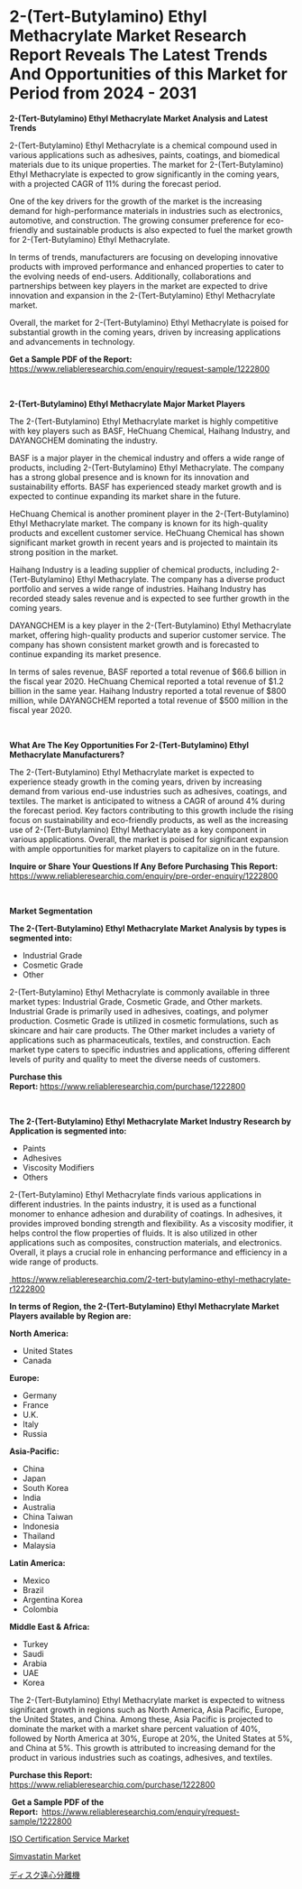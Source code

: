 <p><h1>2-(Tert-Butylamino) Ethyl Methacrylate Market Research Report Reveals The Latest Trends And Opportunities of this Market for Period from 2024 - 2031</h1></p><p><strong>2-(Tert-Butylamino) Ethyl Methacrylate Market Analysis and Latest Trends</strong></p>
<p><p>2-(Tert-Butylamino) Ethyl Methacrylate is a chemical compound used in various applications such as adhesives, paints, coatings, and biomedical materials due to its unique properties. The market for 2-(Tert-Butylamino) Ethyl Methacrylate is expected to grow significantly in the coming years, with a projected CAGR of 11% during the forecast period. </p><p>One of the key drivers for the growth of the market is the increasing demand for high-performance materials in industries such as electronics, automotive, and construction. The growing consumer preference for eco-friendly and sustainable products is also expected to fuel the market growth for 2-(Tert-Butylamino) Ethyl Methacrylate. </p><p>In terms of trends, manufacturers are focusing on developing innovative products with improved performance and enhanced properties to cater to the evolving needs of end-users. Additionally, collaborations and partnerships between key players in the market are expected to drive innovation and expansion in the 2-(Tert-Butylamino) Ethyl Methacrylate market.</p><p>Overall, the market for 2-(Tert-Butylamino) Ethyl Methacrylate is poised for substantial growth in the coming years, driven by increasing applications and advancements in technology.</p></p>
<p><strong>Get a Sample PDF of the Report:&nbsp;</strong> <a href="https://www.reliableresearchiq.com/enquiry/request-sample/1222800">https://www.reliableresearchiq.com/enquiry/request-sample/1222800</a></p>
<p>&nbsp;</p>
<p><strong>2-(Tert-Butylamino) Ethyl Methacrylate Major Market Players</strong></p>
<p><p>The 2-(Tert-Butylamino) Ethyl Methacrylate market is highly competitive with key players such as BASF, HeChuang Chemical, Haihang Industry, and DAYANGCHEM dominating the industry. </p><p>BASF is a major player in the chemical industry and offers a wide range of products, including 2-(Tert-Butylamino) Ethyl Methacrylate. The company has a strong global presence and is known for its innovation and sustainability efforts. BASF has experienced steady market growth and is expected to continue expanding its market share in the future.</p><p>HeChuang Chemical is another prominent player in the 2-(Tert-Butylamino) Ethyl Methacrylate market. The company is known for its high-quality products and excellent customer service. HeChuang Chemical has shown significant market growth in recent years and is projected to maintain its strong position in the market.</p><p>Haihang Industry is a leading supplier of chemical products, including 2-(Tert-Butylamino) Ethyl Methacrylate. The company has a diverse product portfolio and serves a wide range of industries. Haihang Industry has recorded steady sales revenue and is expected to see further growth in the coming years.</p><p>DAYANGCHEM is a key player in the 2-(Tert-Butylamino) Ethyl Methacrylate market, offering high-quality products and superior customer service. The company has shown consistent market growth and is forecasted to continue expanding its market presence.</p><p>In terms of sales revenue, BASF reported a total revenue of $66.6 billion in the fiscal year 2020. HeChuang Chemical reported a total revenue of $1.2 billion in the same year. Haihang Industry reported a total revenue of $800 million, while DAYANGCHEM reported a total revenue of $500 million in the fiscal year 2020.</p></p>
<p>&nbsp;</p>
<p><strong>What Are The Key Opportunities For 2-(Tert-Butylamino) Ethyl Methacrylate Manufacturers?</strong></p>
<p><p>The 2-(Tert-Butylamino) Ethyl Methacrylate market is expected to experience steady growth in the coming years, driven by increasing demand from various end-use industries such as adhesives, coatings, and textiles. The market is anticipated to witness a CAGR of around 4% during the forecast period. Key factors contributing to this growth include the rising focus on sustainability and eco-friendly products, as well as the increasing use of 2-(Tert-Butylamino) Ethyl Methacrylate as a key component in various applications. Overall, the market is poised for significant expansion with ample opportunities for market players to capitalize on in the future.</p></p>
<p><strong>Inquire or Share Your Questions If Any Before Purchasing This Report:</strong> <a href="https://www.reliableresearchiq.com/enquiry/pre-order-enquiry/1222800">https://www.reliableresearchiq.com/enquiry/pre-order-enquiry/1222800</a></p>
<p>&nbsp;</p>
<p><strong>Market Segmentation</strong></p>
<p><strong>The 2-(Tert-Butylamino) Ethyl Methacrylate Market Analysis by types is segmented into:</strong></p>
<p><ul><li>Industrial Grade</li><li>Cosmetic Grade</li><li>Other</li></ul></p>
<p><p>2-(Tert-Butylamino) Ethyl Methacrylate is commonly available in three market types: Industrial Grade, Cosmetic Grade, and Other markets. Industrial Grade is primarily used in adhesives, coatings, and polymer production. Cosmetic Grade is utilized in cosmetic formulations, such as skincare and hair care products. The Other market includes a variety of applications such as pharmaceuticals, textiles, and construction. Each market type caters to specific industries and applications, offering different levels of purity and quality to meet the diverse needs of customers.</p></p>
<p><strong>Purchase this Report:&nbsp;</strong><a href="https://www.reliableresearchiq.com/purchase/1222800">https://www.reliableresearchiq.com/purchase/1222800</a></p>
<p>&nbsp;</p>
<p><strong>The 2-(Tert-Butylamino) Ethyl Methacrylate Market Industry Research by Application is segmented into:</strong></p>
<p><ul><li>Paints</li><li>Adhesives</li><li>Viscosity Modifiers</li><li>Others</li></ul></p>
<p><p>2-(Tert-Butylamino) Ethyl Methacrylate finds various applications in different industries. In the paints industry, it is used as a functional monomer to enhance adhesion and durability of coatings. In adhesives, it provides improved bonding strength and flexibility. As a viscosity modifier, it helps control the flow properties of fluids. It is also utilized in other applications such as composites, construction materials, and electronics. Overall, it plays a crucial role in enhancing performance and efficiency in a wide range of products.</p></p>
<p><a href="https://www.reliableresearchiq.com/2-tert-butylamino-ethyl-methacrylate-r1222800">&nbsp;https://www.reliableresearchiq.com/2-tert-butylamino-ethyl-methacrylate-r1222800</a></p>
<p><strong>In terms of Region, the 2-(Tert-Butylamino) Ethyl Methacrylate Market Players available by Region are:</strong></p>
<p>
    <p> <strong> North America: </strong>
        <ul>
            <li>United States</li>
            <li>Canada</li>
        </ul>
        </p> 
    <p> <strong> Europe: </strong>
        <ul>
            <li>Germany</li>
            <li>France</li>
            <li>U.K.</li>
            <li>Italy</li>
            <li>Russia</li>
        </ul>
        </p> 
    <p> <strong> Asia-Pacific: </strong>
        <ul>
            <li>China</li>
            <li>Japan</li>
            <li>South Korea</li>
            <li>India</li>
            <li>Australia</li>
            <li>China Taiwan</li>
            <li>Indonesia</li>
            <li>Thailand</li>
            <li>Malaysia</li>
        </ul>
        </p> 
    <p> <strong> Latin America: </strong>
        <ul>
            <li>Mexico</li>
            <li>Brazil</li>
            <li>Argentina Korea</li>
            <li>Colombia</li>
        </ul>
        </p> 
    <p> <strong> Middle East & Africa: </strong>
        <ul>
            <li>Turkey</li>
            <li>Saudi</li>
            <li>Arabia</li>
            <li>UAE</li>
            <li>Korea</li>
        </ul>
    </p>
    </p>
<p><p>The 2-(Tert-Butylamino) Ethyl Methacrylate market is expected to witness significant growth in regions such as North America, Asia Pacific, Europe, the United States, and China. Among these, Asia Pacific is projected to dominate the market with a market share percent valuation of 40%, followed by North America at 30%, Europe at 20%, the United States at 5%, and China at 5%. This growth is attributed to increasing demand for the product in various industries such as coatings, adhesives, and textiles.</p></p>
<p><strong>Purchase this Report: </strong><a href="https://www.reliableresearchiq.com/purchase/1222800">https://www.reliableresearchiq.com/purchase/1222800</a></p>
<p>&nbsp;<strong>Get a Sample PDF of the Report:&nbsp;&nbsp;</strong><a href="https://www.reliableresearchiq.com/enquiry/request-sample/1222800">https://www.reliableresearchiq.com/enquiry/request-sample/1222800</a></p>
<p><strong></strong></p>
<p><p><a href="https://github.com/velmabcooper52024/Market-Research-Report-List-1/blob/main/iso-certification-service-market.md">ISO Certification Service Market</a></p><p><a href="https://issuu.com/reportprime-2/docs/simvastatin-market-size-2030.pptx">Simvastatin Market</a></p><p><a href="https://github.com/dadanedu33/Market-Research-Report-List-2/blob/main/68817515762.md">ディスク遠心分離機</a></p></p>